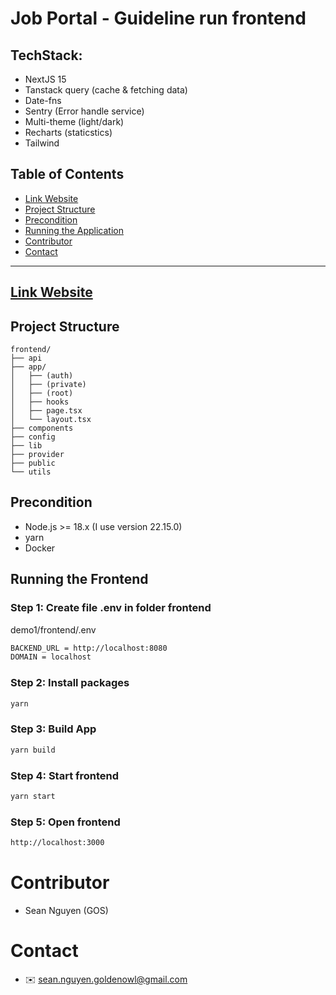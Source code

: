 # Job Portal - Guideline run frontend

## TechStack:

- NextJS 15
- Tanstack query (cache & fetching data)
- Date-fns
- Sentry (Error handle service)
- Multi-theme (light/dark)
- Recharts (staticstics)
- Tailwind

## Table of Contents

- [Link Website](#link-website)
- [Project Structure](#project-structure)
- [Precondition](#precondition)
- [Running the Application](#running-the-application)
- [Contributor](#contributor)
- [Contact](#contact)

---

## [Link Website](https://fe.smartserve.click)

## Project Structure

    frontend/
    ├── api
    ├── app/
    │   ├── (auth)
    │   ├── (private)
    │   ├── (root)
    │   ├── hooks
    │   ├── page.tsx
    │   └── layout.tsx
    ├── components
    ├── config
    ├── lib
    ├── provider
    ├── public
    └── utils

## Precondition

- Node.js >= 18.x (I use version 22.15.0)
- yarn
- Docker

## Running the Frontend

### Step 1: Create file .env in folder frontend

demo1/frontend/.env

```bash
BACKEND_URL = http://localhost:8080
DOMAIN = localhost

```

### Step 2: Install packages

```bash
yarn
```

### Step 3: Build App

```bash
yarn build
```

### Step 4: Start frontend

```bash
yarn start
```

### Step 5: Open frontend

```bash
http://localhost:3000
```

# Contributor

- Sean Nguyen (GOS)

# Contact

- ✉️ sean.nguyen.goldenowl@gmail.com

